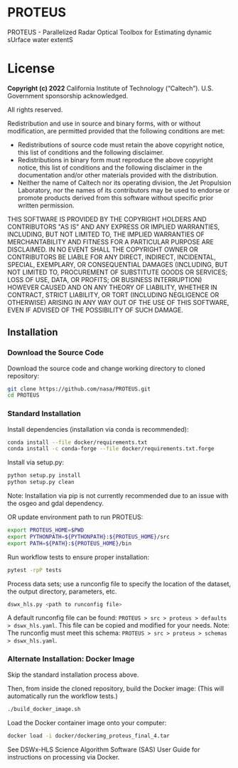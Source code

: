 # PROTEUS
PROTEUS - Parallelized Radar Optical Toolbox for Estimating dynamic sUrface water extentS

# License
**Copyright (c) 2022** California Institute of Technology (“Caltech”). U.S. Government
sponsorship acknowledged.

All rights reserved.

Redistribution and use in source and binary forms, with or without modification, are permitted provided
that the following conditions are met:
* Redistributions of source code must retain the above copyright notice, this list of conditions and
the following disclaimer.
* Redistributions in binary form must reproduce the above copyright notice, this list of conditions
and the following disclaimer in the documentation and/or other materials provided with the
distribution.
* Neither the name of Caltech nor its operating division, the Jet Propulsion Laboratory, nor the
names of its contributors may be used to endorse or promote products derived from this software
without specific prior written permission.

THIS SOFTWARE IS PROVIDED BY THE COPYRIGHT HOLDERS AND CONTRIBUTORS "AS
IS" AND ANY EXPRESS OR IMPLIED WARRANTIES, INCLUDING, BUT NOT LIMITED TO,
THE IMPLIED WARRANTIES OF MERCHANTABILITY AND FITNESS FOR A PARTICULAR
PURPOSE ARE DISCLAIMED. IN NO EVENT SHALL THE COPYRIGHT OWNER OR
CONTRIBUTORS BE LIABLE FOR ANY DIRECT, INDIRECT, INCIDENTAL, SPECIAL,
EXEMPLARY, OR CONSEQUENTIAL DAMAGES (INCLUDING, BUT NOT LIMITED TO,
PROCUREMENT OF SUBSTITUTE GOODS OR SERVICES; LOSS OF USE, DATA, OR PROFITS;
OR BUSINESS INTERRUPTION) HOWEVER CAUSED AND ON ANY THEORY OF LIABILITY,
WHETHER IN CONTRACT, STRICT LIABILITY, OR TORT (INCLUDING NEGLIGENCE OR
OTHERWISE) ARISING IN ANY WAY OUT OF THE USE OF THIS SOFTWARE, EVEN IF
ADVISED OF THE POSSIBILITY OF SUCH DAMAGE.

## Installation

### Download the Source Code
Download the source code and change working directory to cloned repository:

```bash
git clone https://github.com/nasa/PROTEUS.git
cd PROTEUS
```

### Standard Installation
Install dependencies (installation via conda is recommended):
```bash
conda install --file docker/requirements.txt
conda install -c conda-forge --file docker/requirements.txt.forge
```

Install via setup.py:

```bash
python setup.py install
python setup.py clean
```

Note: Installation via pip is not currently recommended due to an
issue with the osgeo and gdal dependency.


OR update environment path to run PROTEUS:

```bash
export PROTEUS_HOME=$PWD
export PYTHONPATH=${PYTHONPATH}:${PROTEUS_HOME}/src
export PATH=${PATH}:${PROTEUS_HOME}/bin
```

Run workflow tests to ensure proper installation:

```bash
pytest -rpP tests
```

Process data sets; use a runconfig file to specify the location
of the dataset, the output directory, parameters, etc.

```bash
dswx_hls.py <path to runconfig file>
```

A default runconfig file can be found: `PROTEUS > src > proteus > defaults > dswx_hls.yaml`.
This file can be copied and modified for your needs.
Note: The runconfig must meet this schema: `PROTEUS > src > proteus > schemas > dswx_hls.yaml`.


### Alternate Installation: Docker Image

Skip the standard installation process above.

Then, from inside the cloned repository, build the Docker image:
(This will automatically run the workflow tests.)

```bash
./build_docker_image.sh
```

Load the Docker container image onto your computer:

```bash
docker load -i docker/dockerimg_proteus_final_4.tar
```

See DSWx-HLS Science Algorithm Software (SAS) User Guide for instructions on processing via Docker.
